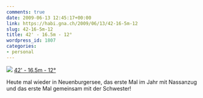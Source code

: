 ```yaml
---
comments: true
date: 2009-06-13 12:45:17+00:00
link: https://habi.gna.ch/2009/06/13/42-16-5m-12
slug: 42-16-5m-12
title: 42' - 16.5m - 12°
wordpress_id: 1807
categories:
- personal
---
```


[![](https://static.flickr.com/3353/3622136226_797e86b310_m.jpg)](https://www.flickr.com/photos/habi/3622136226/)
[42' - 16.5m - 12°](https://www.flickr.com/photos/habi/3622136226/)


Heute mal wieder in Neuenburgersee, das erste Mal im Jahr mit Nassanzug und das erste Mal gemeinsam mit der Schwester!
